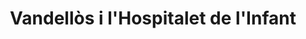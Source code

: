 ---
title: Vandellòs i l'Hospitalet de l'Infant
url: /vandellos-i-lhospitalet-de-linfant/
latitude: 41.007
longitude: 0.91
---